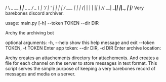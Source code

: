   / \   _ __ ___| |__  _   _
  / _ \ | '__/ __| '_ \| | | |
 / ___ \| | | (__| | | | |_| |
/_/   \_\_|  \___|_| |_|\__, |
                        |___/
Very barebones discord archiver.


usage: main.py [-h] --token TOKEN --dir DIR

Archy the archiving bot

optional arguments:
  -h, --help            show this help message and exit
  --token TOKEN, -t TOKEN
                        Enter app token:
  --dir DIR, -d DIR     Enter archive location:

Archy creates an attachements directory for attachements. And creates a file for each channel on the server to store messages in text format. This script serves the simple purpose of keeping a very barebones record of messages and media on a server.
